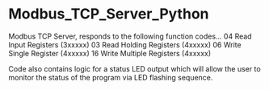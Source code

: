 # Modbus_TCP_Server_Python

Modbus TCP Server, responds to the following function codes...
04 Read Input Registers (3xxxxx)
03 Read Holding Registers (4xxxxx)
06 Write Single Register (4xxxxx)
16 Write Multiple Registers (4xxxxx)

Code also contains logic for a status LED output which will allow the user to monitor the status of the program via LED flashing sequence.
